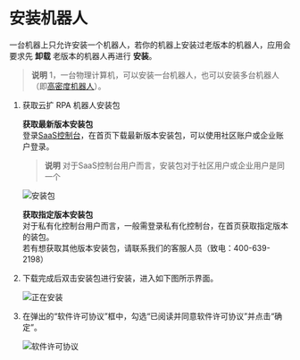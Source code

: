 # 安装机器人

一台机器上只允许安装一个机器人，若你的机器上安装过老版本的机器人，应用会要求先 **卸载** 老版本的机器人再进行 **安装**。

> **说明**
> 1，一台物理计算机，可以安装一台机器人，也可以安装多台机器人（即[高密度机器人](./../Glossary.md)）。</br>

1. 获取云扩 RPA 机器人安装包

    **获取最新版本安装包**</br>
    登录[SaaS控制台](https://console.encoo.com)，在首页下载最新版本安装包，可以使用社区账户或企业账户登录。
    > **说明**
    > 对于SaaS控制台用户而言，安装包对于社区用户或企业用户是同一个</br>

    ![安装包](https://docimages.blob.core.chinacloudapi.cn/images/Robot/0626-robot09.png)

    **获取指定版本安装包**</br>
    对于私有化控制台用户而言，一般需登录私有化控制台，在首页获取指定版本的装包。</br>
    若有想获取其他版本安装包，请联系我们的客服人员（致电：400-639-2198）</br>


2. 下载完成后双击安装包进行安装，进入如下图所示界面。
  
    ![正在安装](https://docimages.blob.core.chinacloudapi.cn/images/Robot/InstallRobot-1.gif)

3. 在弹出的“软件许可协议”框中，勾选“已阅读并同意软件许可协议”并点击“确定”。

    ![软件许可协议](https://docimages.blob.core.chinacloudapi.cn/images/Robot/robotlicense20211011.png)

